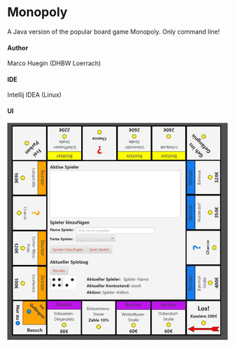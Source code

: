 Monopoly
===================


A Java version of the popular board game Monopoly.
Only command line!

#### <i class="icon-pencil"></i>Author

Marco Huegin (DHBW Loerrach)

#### <i class="icon-upload"></i> IDE

Intellij IDEA (Linux)

#### UI
![alt text](https://raw.githubusercontent.com/marcohuegin95/Monopoly/master/src/com/ui_design.jpg)

